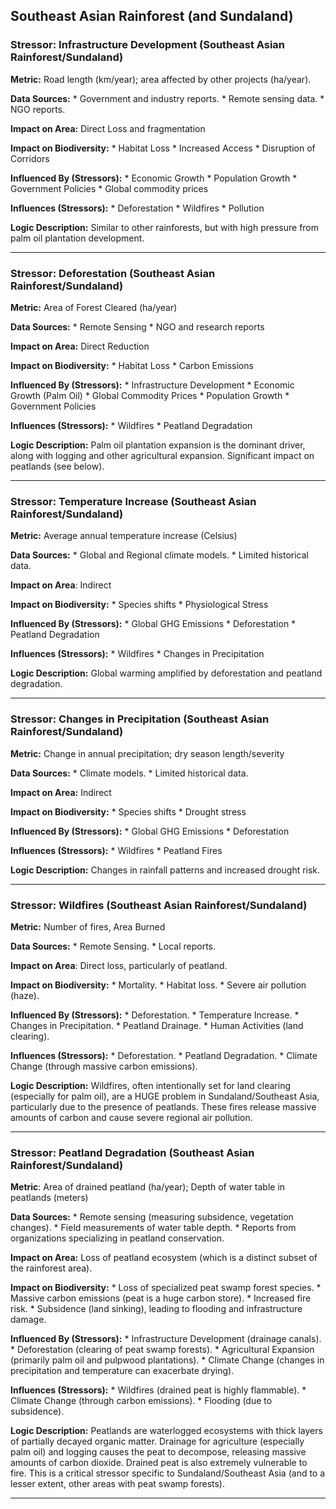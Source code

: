 ## Southeast Asian Rainforest (and Sundaland)

### Stressor: Infrastructure Development (Southeast Asian Rainforest/Sundaland)

**Metric:** Road length (km/year); area affected by other projects (ha/year).

**Data Sources:**
    *   Government and industry reports.
    *   Remote sensing data.
    *   NGO reports.

**Impact on Area:** Direct Loss and fragmentation

**Impact on Biodiversity:**
    *   Habitat Loss
    *   Increased Access
    *   Disruption of Corridors

**Influenced By (Stressors):**
    *   Economic Growth
    *   Population Growth
    *   Government Policies
    *   Global commodity prices

**Influences (Stressors):**
    *   Deforestation
    *   Wildfires
    *   Pollution

**Logic Description:** Similar to other rainforests, but with high pressure from palm oil plantation development.

---

### Stressor: Deforestation (Southeast Asian Rainforest/Sundaland)

**Metric:** Area of Forest Cleared (ha/year)

**Data Sources:**
    *   Remote Sensing
    *   NGO and research reports

**Impact on Area:** Direct Reduction

**Impact on Biodiversity:**
    *   Habitat Loss
    *   Carbon Emissions

**Influenced By (Stressors):**
    *   Infrastructure Development
    *   Economic Growth (Palm Oil)
    *   Global Commodity Prices
    *   Population Growth
    *   Government Policies

**Influences (Stressors):**
    *   Wildfires
    *   Peatland Degradation

**Logic Description:** Palm oil plantation expansion is the dominant driver, along with logging and other agricultural expansion. Significant impact on peatlands (see below).

---

### Stressor: Temperature Increase (Southeast Asian Rainforest/Sundaland)

**Metric:** Average annual temperature increase (Celsius)

**Data Sources:**
    *   Global and Regional climate models.
    *   Limited historical data.

**Impact on Area**: Indirect

**Impact on Biodiversity:**
    *   Species shifts
    *   Physiological Stress

**Influenced By (Stressors):**
    *   Global GHG Emissions
    *   Deforestation
    *   Peatland Degradation

**Influences (Stressors):**
    *   Wildfires
    *   Changes in Precipitation

**Logic Description:** Global warming amplified by deforestation and peatland degradation.

---

### Stressor: Changes in Precipitation (Southeast Asian Rainforest/Sundaland)

**Metric:** Change in annual precipitation; dry season length/severity

**Data Sources:**
    *   Climate models.
    *   Limited historical data.

**Impact on Area:** Indirect

**Impact on Biodiversity:**
    *   Species shifts
    *   Drought stress

**Influenced By (Stressors):**
    *   Global GHG Emissions
    *   Deforestation

**Influences (Stressors):**
    *   Wildfires
    *   Peatland Fires

**Logic Description:** Changes in rainfall patterns and increased drought risk.

---

### Stressor: Wildfires (Southeast Asian Rainforest/Sundaland)

**Metric:** Number of fires, Area Burned

**Data Sources:**
    *   Remote Sensing.
    *   Local reports.

**Impact on Area**: Direct loss, particularly of peatland.

**Impact on Biodiversity:**
    *   Mortality.
    *   Habitat loss.
    *   Severe air pollution (haze).

**Influenced By (Stressors):**
    *   Deforestation.
    *   Temperature Increase.
    *   Changes in Precipitation.
    *   Peatland Drainage.
    *   Human Activities (land clearing).

**Influences (Stressors):**
    *   Deforestation.
    *   Peatland Degradation.
    *   Climate Change (through massive carbon emissions).

**Logic Description:** Wildfires, often intentionally set for land clearing (especially for palm oil), are a HUGE problem in Sundaland/Southeast Asia, particularly due to the presence of peatlands. These fires release massive amounts of carbon and cause severe regional air pollution.

---

### Stressor: Peatland Degradation (Southeast Asian Rainforest/Sundaland)

**Metric**: Area of drained peatland (ha/year); Depth of water table in peatlands (meters)

**Data Sources:**
    *   Remote sensing (measuring subsidence, vegetation changes).
    *   Field measurements of water table depth.
    *   Reports from organizations specializing in peatland conservation.

**Impact on Area:** Loss of peatland ecosystem (which is a distinct subset of the rainforest area).

**Impact on Biodiversity:**
    *   Loss of specialized peat swamp forest species.
    *   Massive carbon emissions (peat is a huge carbon store).
    *   Increased fire risk.
    *   Subsidence (land sinking), leading to flooding and infrastructure damage.

**Influenced By (Stressors):**
    *   Infrastructure Development (drainage canals).
    *   Deforestation (clearing of peat swamp forests).
    *   Agricultural Expansion (primarily palm oil and pulpwood plantations).
    *   Climate Change (changes in precipitation and temperature can exacerbate drying).

**Influences (Stressors):**
    *   Wildfires (drained peat is highly flammable).
    *   Climate Change (through carbon emissions).
    *   Flooding (due to subsidence).

**Logic Description:** Peatlands are waterlogged ecosystems with thick layers of partially decayed organic matter. Drainage for agriculture (especially palm oil) and logging causes the peat to decompose, releasing massive amounts of carbon dioxide. Drained peat is also extremely vulnerable to fire. This is a critical stressor specific to Sundaland/Southeast Asia (and to a lesser extent, other areas with peat swamp forests).

---